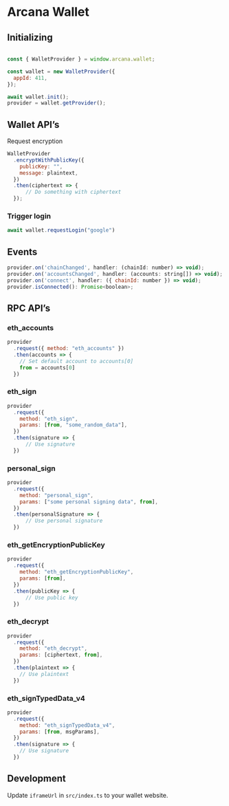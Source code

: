 # Arcana Wallet
## Initializing

```js

const { WalletProvider } = window.arcana.wallet;

const wallet = new WalletProvider({
  appId: 411,
});

await wallet.init();
provider = wallet.getProvider();
```


## Wallet API’s
Request encryption

```js
WalletProvider
  .encryptWithPublicKey({
    publicKey: "",
  	message: plaintext,
  })
  .then(ciphertext => {
	  // Do something with ciphertext
  });
```

### Trigger login

```js
await wallet.requestLogin("google")
```
## Events

```js
provider.on('chainChanged', handler: (chainId: number) => void);
provider.on('accountsChanged', handler: (accounts: string[]) => void);
provider.on('connect', handler: ({ chainId: number }) => void);
provider.isConnected(): Promise<boolean>;
```
## RPC API’s

### eth_accounts

```js
provider
  .request({ method: "eth_accounts" })
  .then(accounts => {
    // Set default account to accounts[0]
    from = accounts[0]
  })
```

### eth_sign

```js
provider
  .request({
    method: "eth_sign",
    params: [from, "some_random_data"],
  })
  .then(signature => {
	  // Use signature
  })
```

### personal_sign

```js
provider
  .request({
    method: "personal_sign",
  	params: ["some personal signing data", from],
  })
  .then(personalSignature => {
	  // Use personal signature
  })
```

### eth_getEncryptionPublicKey

```js
provider
  .request({
    method: "eth_getEncryptionPublicKey",
    params: [from],
  })
  .then(publicKey => {
	  // Use public key
  })
```

### eth_decrypt

```js
provider
  .request({
    method: "eth_decrypt",
    params: [ciphertext, from],
  })
  .then(plaintext => {
    // Use plaintext
  })
```

### eth_signTypedData_v4

```js
provider
  .request({
    method: "eth_signTypedData_v4",
    params: [from, msgParams],
  })
  .then(signature => {
    // Use signature
  })
```


## Development

Update `iframeUrl` in `src/index.ts` to your wallet website.